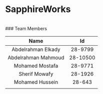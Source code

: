 # SapphireWorks
<br/>
### Team Members

|        Name        |    Id   |
|:------------------:|:-------:|
| Abdelrahman Elkady | 28-9799 |
| Abdelrahman Mahmoud| 28-10500|
| Mohamed Mostafa    | 28-9771 |
| Sherif Mowafy      | 28-1926 |
| Mohamed Hussein    | 28-643  |
|                    |         |
